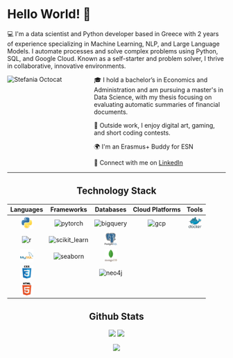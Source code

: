 <!--
**stefsyrsiri/stefsyrsiri** is a ✨ _special_ ✨ repository because its `README.md` (this file) appears on your GitHub profile.

Here are some ideas to get you started:

- 🔭 I’m currently working on ...
- 🌱 I’m currently learning ...
- 👯 I’m looking to collaborate on ...
- 🤔 I’m looking for help with ...
- 💬 Ask me about ...
- 📫 How to reach me: ...
- 😄 Pronouns: ...
- ⚡ Fun fact: ...
-->
# Hello World! 👋

💻 I'm a data scientist and Python developer based in Greece with 2 years of experience specializing in Machine Learning, NLP, and Large Language Models. I automate processes and solve complex problems using Python, SQL, and Google Cloud. Known as a self-starter and problem solver, I thrive in collaborative, innovative environments.

<img src="https://github.com/user-attachments/assets/7a81c6bd-be3b-4050-9a77-463530531a47" alt="Stefania Octocat" style="height: 200px; width:200px" align="left"/>

🎓 I hold a bachelor’s in Economics and Administration and am pursuing a master's in Data Science, with my thesis focusing on evaluating automatic summaries of financial documents.

🎨 Outside work, I enjoy digital art, gaming, and short coding contests.

🌍 I'm an Erasmus+ Buddy for ESN

👋 Connect with me on <a href="https://www.linkedin.com/in/stefania-syrsiri/">LinkedIn</a>

--------------------------------------------------------------------------------------------------------------------------------------------------------------------------------------------------------------------------------

<h2 align="center">Technology Stack</h2>

<div align="center">

| **Languages**  | **Frameworks**  | **Databases** | **Cloud Platforms** | **Tools** |
| :------------: | :-----------------------: | :-----------: | :-----------------: | :-----------------: |
| <img src="https://raw.githubusercontent.com/devicons/devicon/master/icons/python/python-original.svg" alt="python" width="30" height="30"/> | <img src="https://www.vectorlogo.zone/logos/pytorch/pytorch-icon.svg" alt="pytorch" width="30" height="30"/> | <img src="https://www.svgrepo.com/show/375551/bigquery.svg" alt="bigquery" width="30" height="30"/> | <img src="https://www.vectorlogo.zone/logos/google_cloud/google_cloud-icon.svg" alt="gcp" width="30" height="30"/> | <img src="https://raw.githubusercontent.com/devicons/devicon/master/icons/docker/docker-original-wordmark.svg" alt="docker" width="30" height="30"/> |
| <img src="https://github.com/user-attachments/assets/87693075-cab5-4bb6-914e-7ca58d9c9ce9" alt="r" width="30" height="30"/> | <img src="https://upload.wikimedia.org/wikipedia/commons/0/05/Scikit_learn_logo_small.svg" alt="scikit_learn" width="30" height="30"/> | <img src="https://raw.githubusercontent.com/devicons/devicon/master/icons/postgresql/postgresql-original-wordmark.svg" alt="postgresql" width="30" height="30"/> | | |
| <img src="https://raw.githubusercontent.com/devicons/devicon/master/icons/mysql/mysql-original-wordmark.svg" alt="mysql" width="30" height="30"/> | <img src="https://seaborn.pydata.org/_images/logo-mark-lightbg.svg" alt="seaborn" width="30" height="30"/> | <img src="https://raw.githubusercontent.com/devicons/devicon/master/icons/mongodb/mongodb-original-wordmark.svg" alt="mongodb" width="30" height="30"/> | | |
| <img src="https://raw.githubusercontent.com/devicons/devicon/master/icons/css3/css3-original-wordmark.svg" alt="css3" width="30" height="30"/> | | <img src="https://images.crunchbase.com/image/upload/c_pad,f_auto,q_auto:eco,dpr_1/hva1nqwzqbhjm4g75ccc" alt="neo4j" width="30" height="30"/> | | | |
| <img src="https://raw.githubusercontent.com/devicons/devicon/master/icons/html5/html5-original-wordmark.svg" alt="html5" width="30" height="30"/> | | | | |

</div>

<h2 align="center">Github Stats</h2>
<p align = "center">
  <img  src = "https://github-readme-stats.vercel.app/api?username=stefsyrsiri&show_icons=true&theme=vue-dark&line_height=27">
  <img src = "https://github-readme-stats.vercel.app/api/top-langs/?username=stefsyrsiri&theme=vue-dark&include_all_commits=true" width=305>
</p>

<p align = "center">
 <img  src="https://github-readme-streak-stats.herokuapp.com/?user=stefsyrsiri&show_icons=true&locale=en&layout=compact&theme=vue-dark&line_height=0" />
</p>

